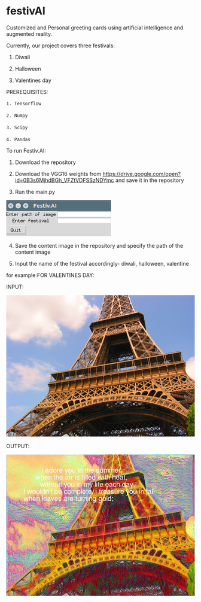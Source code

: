 # festivAI
Customized and Personal greeting cards using artificial intelligence and augmented reality.

Currently, our project covers three festivals:
  1. Diwali
  
  2. Halloween 
  
  3. Valentines day
  
  PREREQUISITES:
  
    1. Tensorflow
    
    2. Numpy
    
    3. Scipy
    
    4. Pandas
  
  
 To run Festiv.AI:
 
 1. Download the repository
 
 2. Download the VGG16 weights from https://drive.google.com/open?id=0B3s6MjhdBGh_VFZtVDFSSzNDYmc and save it in the repository
 
 3. Run the main.py
 
 ![alt text](input.png "Input")
 
 4. Save the content image in the repository and specify the path of the content image
 
 5. Input the name of the festival accordingly- diwali, halloween, valentine
 
 for example:FOR VALENTINES DAY:

 INPUT:
 
 ![alt text](paris.jpg "Input image")
 
 OUTPUT:
 
 ![alt text](V_CARD.jpg "Output Image")
 
 
 
  
